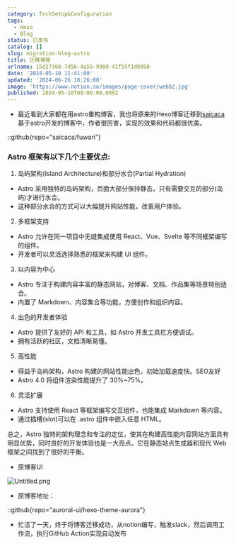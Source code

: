 ```yaml
---
category: TechSetup&Configuration
tags:
  - Hexo
  - Blog
status: 已发布
catalog: []
slug: migration-blog-astro
title: 迁移博客
urlname: 15d27368-7d56-4a55-998d-41f55f1d0998
date: '2024-05-10 11:41:00'
updated: '2024-06-26 18:26:00'
image: 'https://www.notion.so/images/page-cover/webb2.jpg'
published: 2024-05-10T08:00:00.000Z
---
```

- 最近看到大家都在用astro重构博客，我也将原来的Hexo博客迁移到[saicaca](https://github.com/saicaca/fuwari)基于astro开发的博客中，作者很厉害，实现的效果和代码都很优美。

::github{repo="saicaca/fuwari"}


### Astro 框架有以下几个主要优点:



1. 岛屿架构(Island Architecture)和部分水合(Partial Hydration)
- Astro 采用独特的岛屿架构，页面大部分保持静态，只有需要交互的部分(岛屿)才进行水合。
- 这种部分水合的方式可以大幅提升网站性能，改善用户体验。

2. 多框架支持
- Astro 允许在同一项目中无缝集成使用 React、Vue、Svelte 等不同框架编写的组件。
- 开发者可以灵活选择熟悉的框架来构建 UI 组件。

3. 以内容为中心
- Astro 专注于构建内容丰富的静态网站，对博客、文档、作品集等场景特别适合。
- 内置了 Markdown、内容集合等功能，方便创作和组织内容。

4. 出色的开发者体验
- Astro 提供了友好的 API 和工具，如 Astro 开发工具栏方便调试。
- 拥有活跃的社区，文档清晰易懂。

5. 高性能
- 得益于岛屿架构，Astro 构建的网站性能出色，初始加载速度快。SEO友好
- Astro 4.0 将组件渲染性能提升了 30%~75%。

6. 灵活扩展
- Astro 支持使用 React 等框架编写交互组件，也能集成 Markdown 等内容。
- 通过插槽(slot)可以在 .astro 组件中嵌入任意 HTML。

总之，Astro 独特的架构理念和专注的定位，使其在构建高性能内容网站方面具有明显优势，同时良好的开发体验也是一大亮点。它在静态站点生成器和现代 Web 框架之间找到了很好的平衡。

- 原博客UI

![Untitled.png](https://prod-files-secure.s3.us-west-2.amazonaws.com/5d24fe63-e567-4804-86f9-9fdc62e13082/3d59c350-432a-4fb6-a08f-0638fef2026e/Untitled.png?X-Amz-Algorithm=AWS4-HMAC-SHA256&X-Amz-Content-Sha256=UNSIGNED-PAYLOAD&X-Amz-Credential=ASIAZI2LB46667LPIMGI%2F20250203%2Fus-west-2%2Fs3%2Faws4_request&X-Amz-Date=20250203T053620Z&X-Amz-Expires=3600&X-Amz-Security-Token=IQoJb3JpZ2luX2VjEPL%2F%2F%2F%2F%2F%2F%2F%2F%2F%2FwEaCXVzLXdlc3QtMiJHMEUCIALE%2BGVJRJIrAuRj1Kasx4YXc09q5DG3xq0bIOAjkCrYAiEAuyrAJV8Jnj1zf30V%2F%2F1lRgU8OUAtEo8uUjAGnZLQFR0qiAQI%2B%2F%2F%2F%2F%2F%2F%2F%2F%2F%2F%2FARAAGgw2Mzc0MjMxODM4MDUiDIu9j0UtCyzX74BKZSrcA%2Fhg8h76UHLfRvlH11RE%2BT2cayrMlQ8xw61%2BLTHmYY0lCV20S5CAh6%2FI7XYeN%2FtcpVYxpoGGoFHawZR5QyshgOLfSr0SOGZ1BKAnXKB4%2FryhPXVFV182vJqJ7ina%2FWFJAVaoHo4WXDaYpMduUhnVliY3JEgEgiccp8a9jbPdaRVozxUQ1I%2Bw9fy4g7YIVorzPDklp4g1Xa1EJuhUphJFZUvqRqCtrTeK0%2BtI97o%2BAVwgf71pxaXL6q0J3zWgc5JYQpyrLIBIIRFlEWOBuY3EGegLdHlaXnKIL9i%2BZXkx2htHE%2BK51QqswCv5v8W64Wkr78zI02A%2BpzMtfPPIg4OAM75H%2By4LRM4BsnxJDLV8djOchVphuqJmCCitu0NGZF%2F6%2FqbSVC8JGKSj%2BNUiGRLiXV6%2FGCLOOyA3Ss1x6zCE%2BMvzbKJipPkNOrLL12U7NP%2BXUqS7wTjqdSWhSobyJY27dg7ibPmNEx%2FxreKOvvMibrEd%2BWW%2BQwPtAsBI%2Bfpx0yywKB0za%2FlsGRWt6aQ6bdf%2Fbou65sJa2hmkG48oumKLbGW6mQ0I%2Ft2fbfyPa%2F8oI8u%2FoqVhpOlCLhZbpbnCpBd3gmBg2N2o%2F2h2aEnldnWszckj3yarElumBPS382WcMJW%2FgL0GOqUB5ZgHfYDZNZbdaWao4ren6aY2Puwy6dgKfY%2BRji0iRpKsvewXBpu4Vz48jBJxCcN0N3dJVOafqqvZdQalboRlh0OZq2iT7JG7JIGNXBvITlTalfc2CSxeYePcYjHozDN6TvZTRVVLHzlJcjRZulEL21kQddL3myO1R3126IAxBxyElH17GmGd3GL%2FczVVFTUXWvixqsvxtEEnPBYw5xiwHt0rRwvr&X-Amz-Signature=be092904165557c980b5818989125ae1ffe4ff19f4f6aa6011e43d7ff4e00c8d&X-Amz-SignedHeaders=host&x-id=GetObject)

- 原博客地址：

::github{repo="auroral-ui/hexo-theme-aurora"}

- 忙活了一天，终于将博客迁移成功，从notion编写，触发slack，然后调用工作流，执行GitHub Action实现自动发布
